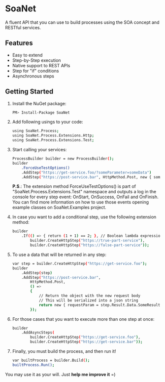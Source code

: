 # SoaNet
A fluent API that you can use to build processes using the SOA concept and RESTful services.

## Features
* Easy to extend
* Step-by-Step execution
* Native support to REST APIs
* Step for "if" conditions
* Asynchronous steps

## Getting Started
1) Install the NuGet package: 
    ```sh
    PM> Install-Package SoaNet
    ```

2) Add following usings to your code:
    ```sh
    using SoaNet.Process;
    using SoaNet.Process.Extensions.Http;
    using SoaNet.Process.Extensions.Test;
    ```
    
3) Start calling your services:
    ```sh
    ProcessBuilder builder = new ProcessBuilder();
    builder
        .ForceUseTestOptions() 
        .AddStep("https://get-service.foo/?someParameter=someData")
        .AddStep("https://post-service.bar", HttpMethod.Post, new { someParameter = "someData" });
    ```
    
    **P.S**.: The extension method ForceUseTestOptions() is part of "SoaNet.Process.Extensions.Test" namespace and outputs a log in the console for every step event: OnStart, OnSuccess, OnFail and OnFinish. You can find more information on how to use those events opening example classes on SoaNet.Examples project.

4) In case you want to add a conditional step, use the following extension method:
    ```sh
    builder
        .If(() => { return (1 + 1) == 2; }, // Boolean lambda expression
            builder.CreateHttpStep("https://true-part-service"),    
            builder.CreateHttpStep("https://false-part-service"));
    ```
    
5) To use a data that will be returned in any step:
    ```sh
    var step = builder.CreateHttpStep("https://get-service.foo");
    builder
        .AddStep(step)
        .AddStep("https://post-service.bar",
            HttpMethod.Post,
            () =>
            {
                // Return the object with the new request body
                // This will be serialized into a json string
                return new { requestParam = step.Result.Data.SomeResult };
            });
    ```
    
6) For those cases that you want to execute more than one step at once:    
    ```sh
    builder
        .AddAsyncSteps(
            builder.CreateHttpStep("https://get-service.foo"),
            builder.CreateHttpStep("https://get-service.bar"));
    ```

7) Finally, you must build the process, and then run it!
    ```sh
    var builtProcess = builder.Build();
    builtProcess.Run();
    ```

You may use it as your will. Just **help me improve it** =)
